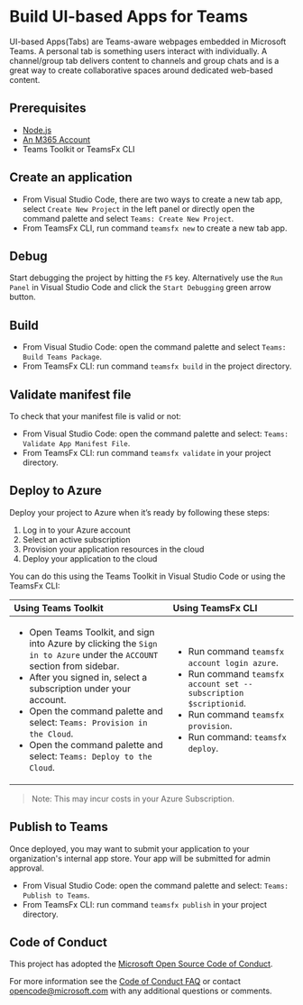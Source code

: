 # Build UI-based Apps for Teams

UI-based Apps(Tabs) are Teams-aware webpages embedded in Microsoft Teams. A personal tab is something users interact with individually. A channel/group tab delivers content to channels and group chats and is a great way to create collaborative spaces around dedicated web-based content.

## Prerequisites

* [Node.js](https://nodejs.org/en/)
* [An M365 Account](https://docs.microsoft.com/en-us/microsoftteams/platform/concepts/build-and-test/prepare-your-o365-tenant)
* Teams Toolkit or TeamsFx CLI

## Create an application

* From Visual Studio Code, there are two ways to create a new tab app, select `Create New Project` in the left panel or directly open the command palette and select `Teams: Create New Project`.
* From TeamsFx CLI, run command `teamsfx new` to create a new tab app.

## Debug

Start debugging the project by hitting the `F5` key. Alternatively use the `Run Panel` in Visual Studio Code and click the `Start Debugging` green arrow button.

## Build

* From Visual Studio Code: open the command palette and select `Teams: Build Teams Package`.
* From TeamsFx CLI: run command `teamsfx build` in the project directory.

## Validate manifest file

To check that your manifest file is valid or not:

* From Visual Studio Code: open the command palette and select: `Teams: Validate App Manifest File`.
* From TeamsFx CLI: run command `teamsfx validate` in your project directory.

## Deploy to Azure

Deploy your project to Azure when it’s ready by following these steps:

1. Log in to your Azure account
2. Select an active subscription
3. Provision your application resources in the cloud
4. Deploy your application to the cloud

You can do this using the Teams Toolkit in Visual Studio Code or using the TeamsFx CLI:

| Using Teams Toolkit| Using TeamsFx CLI|
| :------------------| :----------------|
| <ul><li>Open Teams Toolkit, and sign into Azure by clicking the `Sign in to Azure` under the `ACCOUNT` section from sidebar.</li> <li>After you signed in, select a subscription under your account.</li><li>Open the command palette and select: `Teams: Provision in the Cloud`.</li><li>Open the command palette and select: `Teams: Deploy to the Cloud`.</li></ul>  | <ul> <li>Run command `teamsfx account login azure`.</li> <li>Run command `teamsfx account set --subscription $scriptionid`.</li> <li> Run command `teamsfx provision`.</li> <li>Run command: `teamsfx deploy`. </li></ul>|

>Note: This may incur costs in your Azure Subscription.

## Publish to Teams

Once deployed, you may want to submit your application to your organization's internal app store. Your app will be submitted for admin approval.

* From Visual Studio Code: open the command palette and select: `Teams: Publish to Teams`.
* From TeamsFx CLI: run command `teamsfx publish` in your project directory.

## Code of Conduct

This project has adopted the [Microsoft Open Source Code of Conduct](https://opensource.microsoft.com/codeofconduct/).

For more information see the [Code of Conduct FAQ](https://opensource.microsoft.com/codeofconduct/faq/) or contact [opencode@microsoft.com](mailto:opencode@microsoft.com) with any additional questions or comments.